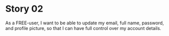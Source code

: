 # Story 02

As a FREE-user,
I want to be able to update my email, full name, password, and profile picture,
so that I can have full control over my account details.